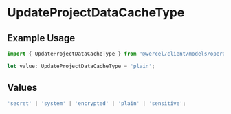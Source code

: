 # UpdateProjectDataCacheType

## Example Usage

```typescript
import { UpdateProjectDataCacheType } from '@vercel/client/models/operations';

let value: UpdateProjectDataCacheType = 'plain';
```

## Values

```typescript
'secret' | 'system' | 'encrypted' | 'plain' | 'sensitive';
```
